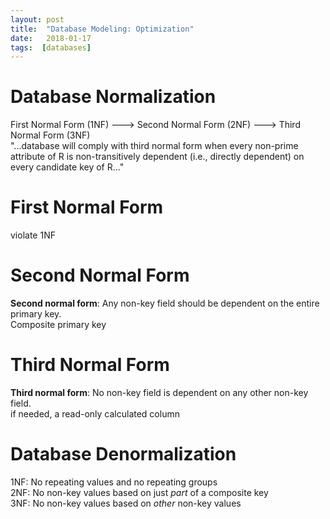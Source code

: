 ```yaml
---
layout: post
title:  "Database Modeling: Optimization"
date:   2018-01-17
tags:  [databases]
---
```

# Database Normalization
First Normal Form (1NF) ---> Second Normal Form (2NF) ---> Third Normal Form (3NF)  
"...database will comply with third normal form when every non-prime attribute of R is non-transitively dependent (i.e., directly dependent) on every candidate key of R..."
# First Normal Form
violate 1NF
# Second Normal Form
**Second normal form**: Any non-key field should be dependent on the entire primary key.  
Composite primary key
# Third Normal Form
**Third normal form**: No non-key field is dependent on any other non-key field.  
if needed, a read-only calculated column
# Database Denormalization
1NF: No repeating values and no repeating groups  
2NF: No non-key values based on just *part* of a composite key  
3NF: No non-key values based on *other* non-key values
